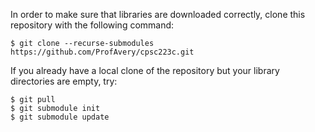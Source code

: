 In order to make sure that libraries are downloaded correctly, clone
this repository with the following command:

    $ git clone --recurse-submodules https://github.com/ProfAvery/cpsc223c.git

If you already have a local clone of the repository but your library
directories are empty, try:

    $ git pull
    $ git submodule init
    $ git submodule update

